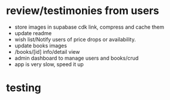 # review/testimonies from users

- store images in supabase cdk link, compress and cache them
- update readme
- wish list/Notify users of price drops or availability.
- update books images
- /books/[id] info/detail view
- admin dashboard to manage users and books/crud
- app is very slow, speed it up

# testing
